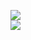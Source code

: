 [![](https://img.shields.io/badge/Made%20With-Github%20Spray-lightgrey.svg?style=for-the-badge&logo=github)](https://github.com/Annihil/github-spray#3553)  
[![](https://i.imgur.com/2DrTn0Z.gif)](https://github.com/Annihil/github-spray)
